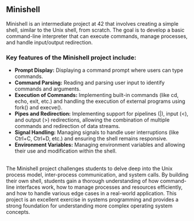 ## Minishell
Minishell is an intermediate project at 42 that involves creating a simple shell, similar to the Unix shell, from scratch. The goal is to develop a basic command-line interpreter that can execute commands, manage processes, and handle input/output redirection.

### Key features of the Minishell project include:

- **Prompt Display:** Displaying a command prompt where users can type commands.
- **Command Parsing:** Reading and parsing user input to identify commands and arguments.
- **Execution of Commands:** Implementing built-in commands (like cd, echo, exit, etc.) and handling the execution of external programs using fork() and execve().
- **Pipes and Redirection:** Implementing support for pipelines (|), input (<), and output (>) redirections, allowing the combination of multiple commands and redirection of data streams.
- **Signal Handling:** Managing signals to handle user interruptions (like Ctrl+C, Ctrl+D, etc.) and ensuring the shell remains responsive.
- **Environment Variables:** Managing environment variables and allowing their use and modification within the shell.
<br>
The Minishell project challenges students to delve deep into the Unix process model, inter-process communication, and system calls. By building their own shell, students gain a thorough understanding of how command-line interfaces work, how to manage processes and resources efficiently, and how to handle various edge cases in a real-world application. This project is an excellent exercise in systems programming and provides a strong foundation for understanding more complex operating system concepts.
